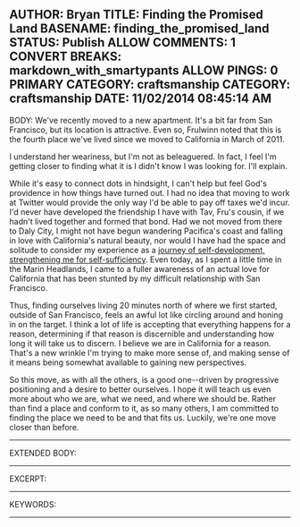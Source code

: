 AUTHOR: Bryan
TITLE: Finding the Promised Land
BASENAME: finding_the_promised_land
STATUS: Publish
ALLOW COMMENTS: 1
CONVERT BREAKS: markdown_with_smartypants
ALLOW PINGS: 0
PRIMARY CATEGORY: craftsmanship
CATEGORY: craftsmanship
DATE: 11/02/2014 08:45:14 AM
-----
BODY:
We've recently moved to a new apartment. It's a bit far from San Francisco, but its location is attractive. Even so, Frulwinn noted that this is the fourth place we've lived since we moved to California in March of 2011. 

I understand her weariness, but I'm not as beleaguered. In fact, I feel I'm getting closer to finding what it is I didn't know I was looking for. I'll explain. 

While it's easy to connect dots in hindsight, I can't help but feel God's providence in how things have turned out. I had no idea that moving to work at Twitter would provide the only way I'd be able to pay off taxes we'd incur. I'd never have developed the friendship I have with Tav, Fru's cousin, if we hadn't lived together and formed that bond. Had we not moved from there to Daly City, I might not have begun wandering Pacifica's coast and falling in love with California's natural beauty, nor would I have had the space and solitude to consider my experience as a [journey of self-development, strengthening me for self-sufficiency](http://leftsider.com/leftsider/2014/02/contemplations-on-personal-spiri.htm). Even today, as I spent a little time in the Marin Headlands, I came to a fuller awareness of an actual love for California that has been stunted by my difficult relationship with San Francisco. 

Thus, finding ourselves living 20 minutes north of where we first started, outside of San Francisco, feels an awful lot like circling around and honing in on the target. I think a lot of life is accepting that everything happens for a reason, determining if that reason is discernible and understanding how long it will take us to discern.  I believe we are in California for a reason. That's a new wrinkle I'm trying to make more sense of, and making sense of it means being somewhat available to gaining new perspectives.

So this move, as with all the others, is a good one--driven by progressive positioning and a desire to better ourselves. I hope it will teach us even more about who we are, what we need, and where we should be. Rather than find a place and conform to it, as so many others, I am committed to finding the place we need to be and that fits us. Luckily, we're one move closer than before. 


-----
EXTENDED BODY:

-----
EXCERPT:

-----
KEYWORDS:

-----


